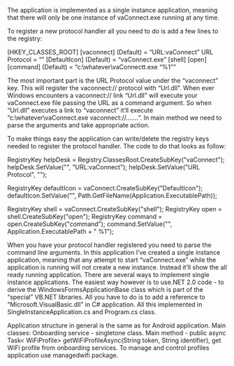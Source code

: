 The application is implemented as a single instance application, meaning that there will only be one instance of vaConnect.exe running at any time.

To register a new protocol handler all you need to do is add a few lines to the registry:

[HKEY_CLASSES_ROOT]
  [vaconnect]
    (Default) = “URL:vaConnect”
    URL Protocol = “”
    [DefaultIcon]
      (Default) = “vaConnect.exe”
    [shell]
      [open]
        [command]
          (Default) = “c:\whatever\vaConnectt.exe “%1”” 
		  
The most important part is the URL Protocol value under the “vaconnect” key. This will register the vaconnect:// protocol with “Url.dll”. 
When ever Windows encounters a vaconnect:// link “Url.dll” will execute your vaConnect.exe file passing the URL as a command argument. 
So when “Url.dll” executes a link to “vaconnect” it’ll execute “c:\whatever\vaConnect.exe vaconnect://.......”. In main method we need to parse the 
arguments and take appropriate action. 

To make things easy the application can write/delete the registry keys needed to register the protocol handler. 
The code to do that looks as follow:

RegistryKey helpDesk = Registry.ClassesRoot.CreateSubKey("vaConnect");
helpDesk.SetValue("", "URL:vaConnect");
helpDesk.SetValue("URL Protocol", "");

RegistryKey defaultIcon = vaConnect.CreateSubKey("DefaultIcon");
defaultIcon.SetValue("", Path.GetFileName(Application.ExecutablePath));

RegistryKey shell = vaConnect.CreateSubKey("shell");
RegistryKey open = shell.CreateSubKey("open");
RegistryKey command = open.CreateSubKey("command");
command.SetValue("", Application.ExecutablePath + " %1");

When you have your protocol handler registered you need to parse the command line arguments. 
In this application I’ve created a single instance application, meaning that any attempt to start “vaConnect.exe” while the application 
is running will not create a new instance. Instead it’ll show the all ready running application. 
There are several ways to implement single instance applications. 
The easiest way however is to use.NET 2.0 code - to derive the WindowsFormsApplicationBase class which is part of the “special” VB.NET libraries. 
All you have to do is to add a reference to “Microsoft.VisualBasic.dll” in C# application. 
All this implemented in SingleInstanceApplication.cs and Program.cs class.  

Application structure in general is the same as for Android application.
Main classes:
Onboarding service - singletone class. Main method - public async Task< WiFiProfile> getWiFiProfileAsync(String token, String identifier),
get WiFi profile from onboarding services.
To manage and control profiles application use managedwifi package.